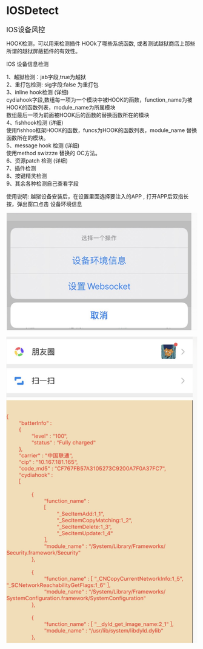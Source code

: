 # IOSDetect

<font size=4>IOS设备风控</font>

HOOK检测，可以用来检测插件 HOOk了哪些系统函数, 或者测试越狱商店上那些所谓的越狱屏蔽插件的有效性。

IOS 设备信息检测

1、越狱检测：jab字段,true为越狱 <br>
2、重打包检测: sig字段:false 为重打包 <br>
3、inline hook检测 (详细)<br>
    cydiahook字段,数组每一项为一个模块中被HOOK的函数，function_name为被HOOK的函数列表，module_name为所属模块<br>
    数组最后一项为前面被HOOK后的函数的替换函数所在的模块<br>
4、fishhook检测 (详细)<br>
    使用fishhoo框架HOOK的函数，funcs为HOOK的函数列表，module_name 替换函数所在的模块。<br>
5、message hook 检测  (详细)<br>
    使用method swizzze 替换的 OC方法。<br>
6、资源patch 检测  (详细)<br>
7、插件检测 <br>
8、按键精灵检测 <br>
9、其余各种检测自己查看字段 <br>

使用说明: 越狱设备安装后，在设置里面选择要注入的APP , 打开APP后双指长按，弹出窗口点击 设备环境信息

![avatar](./setting.jpeg)

![avatar](./deviceInfo.png)

